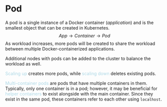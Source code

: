# Pod
A pod is a single instance of a Docker container (*application*) and is the smallest object that can be created in Kubernetes.
$$
App → Container → Pod
$$
As workload increases, more pods will be created to share the workload between multiple Docker-containerized applications.

Additional nodes with pods can be added to the cluster to balance the workload as well.

<span style = "color:lightblue">Scaling up</span> creates more pods, while <span style = "color:lightblue">scaling down</span> deletes existing pods.

<span style = "color:lightblue">Multi-container pods</span> are pods that have multiple containers in them. Typically, only one container is in a pod; however, it may be beneficial for <span style = "color:lightblue">helper containers</span> to exist alongside with the main container. Since they exist in the same pod, these containers refer to each other using `localhost`.


